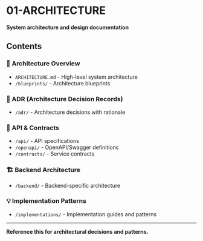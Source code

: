 # 01-ARCHITECTURE

**System architecture and design documentation**

## Contents

### 📐 Architecture Overview
- `ARCHITECTURE.md` - High-level system architecture
- `/blueprints/` - Architecture blueprints

### 📝 ADR (Architecture Decision Records)
- `/adr/` - Architecture decisions with rationale

### 🔌 API & Contracts
- `/api/` - API specifications
- `/openapi/` - OpenAPI/Swagger definitions
- `/contracts/` - Service contracts

### 🏗️ Backend Architecture
- `/backend/` - Backend-specific architecture

### 💡 Implementation Patterns
- `/implementations/` - Implementation guides and patterns

---

**Reference this for architectural decisions and patterns.**
